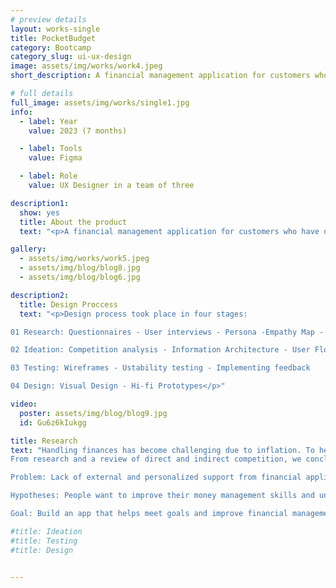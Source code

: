 ```yaml
---
# preview details
layout: works-single
title: PocketBudget
category: Bootcamp
category_slug: ui-ux-design
image: assets/img/works/work4.jpeg
short_description: A financial management application for customers who have difficulty controlling their budget and want to improve it.

# full details
full_image: assets/img/works/single1.jpg
info:
  - label: Year
    value: 2023 (7 months)

  - label: Tools
    value: Figma

  - label: Role
    value: UX Designer in a team of three

description1:
  show: yes
  title: About the product
  text: "<p>A financial management application for customers who have difficulty controlling their budget and want to improve it.</p>"

gallery:
  - assets/img/works/work5.jpeg
  - assets/img/blog/blog8.jpg
  - assets/img/blog/blog6.jpg

description2:
  title: Design Proccess
  text: "<p>Design process took place in four stages:

01 Research: Questionnaires - User interviews - Persona -Empathy Map - User Journey Map

02 Ideation: Competition analysis - Information Architecture - User Flow

03 Testing: Wireframes - Ustability testing - Implementing feedback

04 Design: Visual Design - Hi-fi Prototypes</p>"

video:
  poster: assets/img/blog/blog9.jpg
  id: Gu6z6kIukgg

title: Research
text: "Handling finances has become challenging due to inflation. To help people organize their finances better our team worked on application which can provide comprehensive solutions, personalized advice, and external support in their management.
From research and a review of direct and indirect competition, we concluded that these applications do not offer user support, which formed the basis of our hypothesis.

Problem: Lack of external and personalized support from financial applications

Hypotheses: People want to improve their money management skills and understand money management better.

Goal: Build an app that helps meet goals and improve financial management process while educating the user."

#title: Ideation
#title: Testing
#title: Design


---
```

